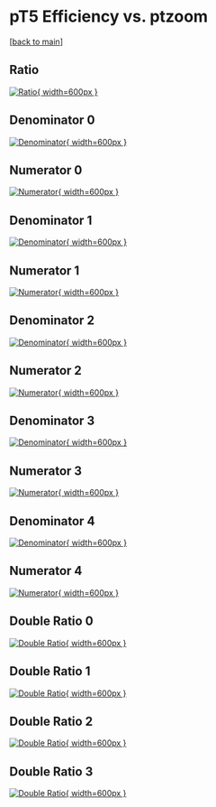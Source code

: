 # pT5 Efficiency vs. ptzoom

[[back to main](./)]



## Ratio

[![Ratio](../mtv/var/pT5_base_321_-1_eff_ptzoom.png){ width=600px }](../mtv/var/pT5_base_321_-1_eff_ptzoom.pdf)

## Denominator 0

[![Denominator](../mtv/den/pT5_base_321_-1_eff_ptzoom_den0.png){ width=600px }](../mtv/den/pT5_base_321_-1_eff_ptzoom_den0.pdf)

## Numerator 0

[![Numerator](../mtv/num/pT5_base_321_-1_eff_ptzoom_num0.png){ width=600px }](../mtv/num/pT5_base_321_-1_eff_ptzoom_num0.pdf)

## Denominator 1

[![Denominator](../mtv/den/pT5_base_321_-1_eff_ptzoom_den1.png){ width=600px }](../mtv/den/pT5_base_321_-1_eff_ptzoom_den1.pdf)

## Numerator 1

[![Numerator](../mtv/num/pT5_base_321_-1_eff_ptzoom_num1.png){ width=600px }](../mtv/num/pT5_base_321_-1_eff_ptzoom_num1.pdf)

## Denominator 2

[![Denominator](../mtv/den/pT5_base_321_-1_eff_ptzoom_den2.png){ width=600px }](../mtv/den/pT5_base_321_-1_eff_ptzoom_den2.pdf)

## Numerator 2

[![Numerator](../mtv/num/pT5_base_321_-1_eff_ptzoom_num2.png){ width=600px }](../mtv/num/pT5_base_321_-1_eff_ptzoom_num2.pdf)

## Denominator 3

[![Denominator](../mtv/den/pT5_base_321_-1_eff_ptzoom_den3.png){ width=600px }](../mtv/den/pT5_base_321_-1_eff_ptzoom_den3.pdf)

## Numerator 3

[![Numerator](../mtv/num/pT5_base_321_-1_eff_ptzoom_num3.png){ width=600px }](../mtv/num/pT5_base_321_-1_eff_ptzoom_num3.pdf)

## Denominator 4

[![Denominator](../mtv/den/pT5_base_321_-1_eff_ptzoom_den4.png){ width=600px }](../mtv/den/pT5_base_321_-1_eff_ptzoom_den4.pdf)

## Numerator 4

[![Numerator](../mtv/num/pT5_base_321_-1_eff_ptzoom_num4.png){ width=600px }](../mtv/num/pT5_base_321_-1_eff_ptzoom_num4.pdf)

## Double Ratio 0

[![Double Ratio](../mtv/ratio/pT5_base_321_-1_eff_ptzoom_ratio0.png){ width=600px }](../mtv/ratio/pT5_base_321_-1_eff_ptzoom_ratio0.pdf)

## Double Ratio 1

[![Double Ratio](../mtv/ratio/pT5_base_321_-1_eff_ptzoom_ratio1.png){ width=600px }](../mtv/ratio/pT5_base_321_-1_eff_ptzoom_ratio1.pdf)

## Double Ratio 2

[![Double Ratio](../mtv/ratio/pT5_base_321_-1_eff_ptzoom_ratio2.png){ width=600px }](../mtv/ratio/pT5_base_321_-1_eff_ptzoom_ratio2.pdf)

## Double Ratio 3

[![Double Ratio](../mtv/ratio/pT5_base_321_-1_eff_ptzoom_ratio3.png){ width=600px }](../mtv/ratio/pT5_base_321_-1_eff_ptzoom_ratio3.pdf)

